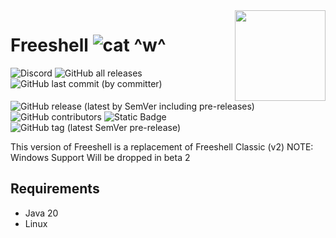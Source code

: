 <img align="right" height="145" src="https://novagoncdn.netlify.app/logo/freeshell/v3/icon%402x.png">

# Freeshell ![cat ^w^](https://nukocities.neocities.org/nuko/react/cat12.gif)

![Discord](https://img.shields.io/discord/1077666975280537691?logo=discord&label=Novagon%20Discord&color=red&link=https%3A%2F%2Fdiscord.gg%2FyqgwJNAfHe)
![GitHub all releases](https://img.shields.io/github/downloads/project-novagon/freeshell/total?logo=github&label=All%20Downloads&color=orange)
![GitHub last commit (by committer)](https://img.shields.io/github/last-commit/project-novagon/freeshell?color=yellow)
![GitHub release (latest by SemVer including pre-releases)](https://img.shields.io/github/downloads-pre/project-novagon/freeshell/latest/total?label=Downloads%20for%20latest%20release&color=green)
![GitHub contributors](https://img.shields.io/github/contributors/project-novagon/freeshell?color=lightblue)
![Static Badge](https://img.shields.io/badge/Freeshell-Open%20Source%20Is%20Love-blue)
![GitHub tag (latest SemVer pre-release)](https://img.shields.io/github/v/tag/project-novagon/freeshell?label=Latest%20Tag&color=purple)

This version of Freeshell is a replacement of Freeshell Classic (v2)
NOTE: Windows Support Will be dropped in beta 2
## Requirements
- Java 20
- Linux
